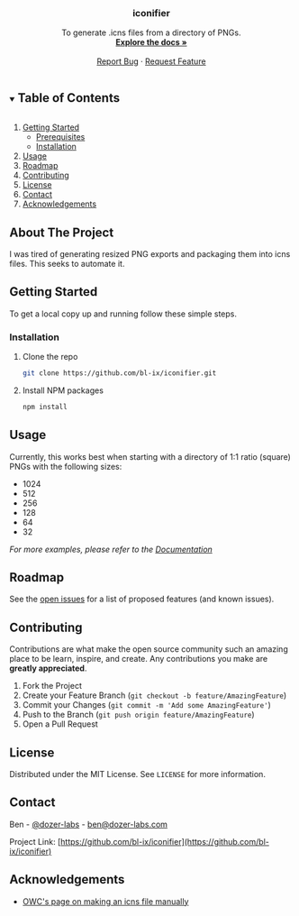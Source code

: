 <!--
*** Thanks for checking out the Best-README-Template. If you have a suggestion
*** that would make this better, please fork the repo and create a pull request
*** or simply open an issue with the tag "enhancement".
*** Thanks again! Now go create something AMAZING! :D
***
***
***
*** To avoid retyping too much info. Do a search and replace for the following:
*** bl-ix, iconifier, dozer-labs, ben@dozer-labs.com, iconifier, To generate .icns files from a directory of PNGs.
-->



<!-- PROJECT SHIELDS -->
<!--
*** I'm using markdown "reference style" links for readability.
*** Reference links are enclosed in brackets [ ] instead of parentheses ( ).
*** See the bottom of this document for the declaration of the reference variables
*** for contributors-url, forks-url, etc. This is an optional, concise syntax you may use.
*** https://www.markdownguide.org/basic-syntax/#reference-style-links
-->



<!-- PROJECT LOGO -->
<br />
<p align="center">

  <h3 align="center">iconifier</h3>

  <p align="center">
    To generate .icns files from a directory of PNGs.
    <br />
    <a href="https://github.com/bl-ix/iconifier"><strong>Explore the docs »</strong></a>
    <br />
    <br />
    <a href="https://github.com/bl-ix/iconifier/issues">Report Bug</a>
    ·
    <a href="https://github.com/bl-ix/iconifier/issues">Request Feature</a>
  </p>
</p>



<!-- TABLE OF CONTENTS -->
<details open="open">
  <summary><h2 style="display: inline-block">Table of Contents</h2></summary>
  <ol>
    <li>
      <a href="#getting-started">Getting Started</a>
      <ul>
        <li><a href="#prerequisites">Prerequisites</a></li>
        <li><a href="#installation">Installation</a></li>
      </ul>
    </li>
    <li><a href="#usage">Usage</a></li>
    <li><a href="#roadmap">Roadmap</a></li>
    <li><a href="#contributing">Contributing</a></li>
    <li><a href="#license">License</a></li>
    <li><a href="#contact">Contact</a></li>
    <li><a href="#acknowledgements">Acknowledgements</a></li>
  </ol>
</details>



<!-- ABOUT THE PROJECT -->
## About The Project

I was tired of generating resized PNG exports and packaging them into icns files. This seeks to automate it.


<!-- GETTING STARTED -->
## Getting Started

To get a local copy up and running follow these simple steps.



### Installation

1. Clone the repo
   ```sh
   git clone https://github.com/bl-ix/iconifier.git
   ```
2. Install NPM packages
   ```sh
   npm install
   ```



<!-- USAGE EXAMPLES -->
## Usage

Currently, this works best when starting with a directory of 1:1 ratio (square) PNGs with the following sizes:
- 1024  
- 512  
- 256  
- 128  
- 64  
- 32  


_For more examples, please refer to the [Documentation](https://example.com)_



<!-- ROADMAP -->
## Roadmap

See the [open issues](https://github.com/bl-ix/iconifier/issues) for a list of proposed features (and known issues).



<!-- CONTRIBUTING -->
## Contributing

Contributions are what make the open source community such an amazing place to be learn, inspire, and create. Any contributions you make are **greatly appreciated**.

1. Fork the Project
2. Create your Feature Branch (`git checkout -b feature/AmazingFeature`)
3. Commit your Changes (`git commit -m 'Add some AmazingFeature'`)
4. Push to the Branch (`git push origin feature/AmazingFeature`)
5. Open a Pull Request



<!-- LICENSE -->
## License

Distributed under the MIT License. See `LICENSE` for more information.



<!-- CONTACT -->
## Contact

Ben - [@dozer-labs](https://twitter.com/dozer-labs) - ben@dozer-labs.com

Project Link: [https://github.com/bl-ix/iconifier](https://github.com/bl-ix/iconifier)



<!-- ACKNOWLEDGEMENTS -->
## Acknowledgements

* [OWC's page on making an icns file manually](https://eshop.macsales.com/blog/28492-create-your-own-custom-icons-in-10-7-5-or-later/)





<!-- MARKDOWN LINKS & IMAGES -->
<!-- https://www.markdownguide.org/basic-syntax/#reference-style-links -->
[contributors-shield]: https://img.shields.io/github/contributors/bl-ix/repo.svg?style=for-the-badge
[contributors-url]: https://github.com/bl-ix/repo/graphs/contributors
[forks-shield]: https://img.shields.io/github/forks/bl-ix/repo.svg?style=for-the-badge
[forks-url]: https://github.com/bl-ix/repo/network/members
[stars-shield]: https://img.shields.io/github/stars/bl-ix/repo.svg?style=for-the-badge
[stars-url]: https://github.com/bl-ix/repo/stargazers
[issues-shield]: https://img.shields.io/github/issues/bl-ix/repo.svg?style=for-the-badge
[issues-url]: https://github.com/bl-ix/repo/issues
[license-shield]: https://img.shields.io/github/license/bl-ix/repo.svg?style=for-the-badge
[license-url]: https://github.com/bl-ix/repo/blob/master/LICENSE.txt
[linkedin-shield]: https://img.shields.io/badge/-LinkedIn-black.svg?style=for-the-badge&logo=linkedin&colorB=555
[linkedin-url]: https://linkedin.com/in/bl-ix
